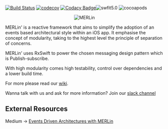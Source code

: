 [![Build Status](https://travis-ci.org/gringoireDM/MERLin.svg?branch=master)](https://travis-ci.org/gringoireDM/MERLin) [![codecov](https://codecov.io/gh/gringoireDM/MERLin/branch/master/graph/badge.svg)](https://codecov.io/gh/gringoireDM/MERLin) [![Codacy Badge](https://api.codacy.com/project/badge/Grade/e84770b28b9d4174bad2fae164afeee5)](https://www.codacy.com/app/gringoireDM/MERLin?utm_source=github.com&amp;utm_medium=referral&amp;utm_content=gringoireDM/MERLin&amp;utm_campaign=Badge_Grade)![swfit5.0](https://img.shields.io/badge/swift-5.0-orange.svg) ![cocoapods](https://cocoapod-badges.herokuapp.com/v/MERLin/badge.png)
<p align="center">
<img src="./MerlinLogo.png" alt="MERLin"/>
</p>

MERLin' is a reactive framework that aims to simplify the adoption of an events based architectural style within an iOS app. It emphasise the concept of modularity, taking to the highest level the principle of separation of concerns.

MERLin' uses RxSwift to power the chosen messaging design pattern which is Publish-subscribe.

With high modularity comes high testability, control over dependencies and a lower build time.

For more please read our [wiki](https://github.com/gringoireDM/MERLin/wiki).

Wanna talk with us and ask for more information? Join our [slack channel](https://join.slack.com/t/merlin-framework/shared_invite/enQtNjYyMzQ3NDc1NDg5LTcxOTgyYjZhYzk0OTI4YjFjOGZlM2FlMjYxMzFkNzA2ZTI4Y2I4ZGRiYmE0ZjdmMTdjODkyYWFmMDdmOGU3ZjA)

## External Resources

Medium -> [Events Driven Architectures with MERLin](https://medium.com/better-programming/events-driven-architecture-in-ios-with-merlin-63d211e64698)
